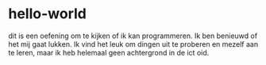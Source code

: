 # hello-world
dit is een oefening om te kijken of ik kan programmeren. Ik ben benieuwd of het mij gaat lukken. Ik vind het leuk om dingen uit te proberen en mezelf aan te leren, maar ik heb helemaal geen achtergrond in de ict oid.
